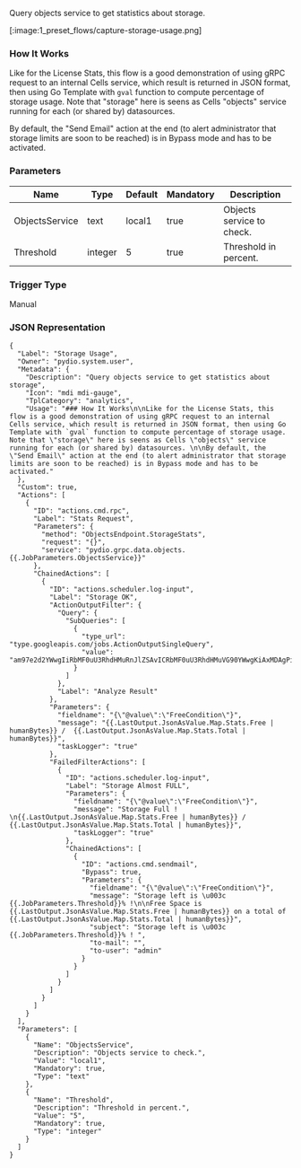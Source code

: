 
Query objects service to get statistics about storage.

[:image:1_preset_flows/capture-storage-usage.png]

### How It Works

Like for the License Stats, this flow is a good demonstration of using gRPC request to an internal Cells service, which result is returned in JSON format, then using Go Template with `gval` function to compute percentage of storage usage. Note that "storage" here is seens as Cells "objects" service running for each (or shared by) datasources. 

By default, the "Send Email" action at the end (to alert administrator that storage limits are soon to be reached) is in Bypass mode and has to be activated.

### Parameters

|Name|Type|Default|Mandatory|Description|
|----|----|-------|---------|-----------|
|ObjectsService|text|local1|true|Objects service to check.|
|Threshold|integer|5|true|Threshold in percent.|



### Trigger Type
Manual

### JSON Representation

```
{
  "Label": "Storage Usage",
  "Owner": "pydio.system.user",
  "Metadata": {
    "Description": "Query objects service to get statistics about storage",
    "Icon": "mdi mdi-gauge",
    "TplCategory": "analytics",
    "Usage": "### How It Works\n\nLike for the License Stats, this flow is a good demonstration of using gRPC request to an internal Cells service, which result is returned in JSON format, then using Go Template with `gval` function to compute percentage of storage usage. Note that \"storage\" here is seens as Cells \"objects\" service running for each (or shared by) datasources. \n\nBy default, the \"Send Email\" action at the end (to alert administrator that storage limits are soon to be reached) is in Bypass mode and has to be activated."
  },
  "Custom": true,
  "Actions": [
    {
      "ID": "actions.cmd.rpc",
      "Label": "Stats Request",
      "Parameters": {
        "method": "ObjectsEndpoint.StorageStats",
        "request": "{}",
        "service": "pydio.grpc.data.objects.{{.JobParameters.ObjectsService}}"
      },
      "ChainedActions": [
        {
          "ID": "actions.scheduler.log-input",
          "Label": "Storage OK",
          "ActionOutputFilter": {
            "Query": {
              "SubQueries": [
                {
                  "type_url": "type.googleapis.com/jobs.ActionOutputSingleQuery",
                  "value": "am97e2d2YWwgIiRbMF0uU3RhdHMuRnJlZSAvICRbMF0uU3RhdHMuVG90YWwgKiAxMDAgPiAkWzFdIiAuTGFzdE91dHB1dC5Kc29uQXNWYWx1ZS5NYXAgLkpvYlBhcmFtZXRlcnMuVGhyZXNob2xkfX0="
                }
              ]
            },
            "Label": "Analyze Result"
          },
          "Parameters": {
            "fieldname": "{\"@value\":\"FreeCondition\"}",
            "message": "{{.LastOutput.JsonAsValue.Map.Stats.Free | humanBytes}} /  {{.LastOutput.JsonAsValue.Map.Stats.Total | humanBytes}}",
            "taskLogger": "true"
          },
          "FailedFilterActions": [
            {
              "ID": "actions.scheduler.log-input",
              "Label": "Storage Almost FULL",
              "Parameters": {
                "fieldname": "{\"@value\":\"FreeCondition\"}",
                "message": "Storage Full ! \n{{.LastOutput.JsonAsValue.Map.Stats.Free | humanBytes}} /  {{.LastOutput.JsonAsValue.Map.Stats.Total | humanBytes}}",
                "taskLogger": "true"
              },
              "ChainedActions": [
                {
                  "ID": "actions.cmd.sendmail",
                  "Bypass": true,
                  "Parameters": {
                    "fieldname": "{\"@value\":\"FreeCondition\"}",
                    "message": "Storage left is \u003c {{.JobParameters.Threshold}}% !\n\nFree Space is {{.LastOutput.JsonAsValue.Map.Stats.Free | humanBytes}} on a total of  {{.LastOutput.JsonAsValue.Map.Stats.Total | humanBytes}}",
                    "subject": "Storage left is \u003c {{.JobParameters.Threshold}}% ! ",
                    "to-mail": "",
                    "to-user": "admin"
                  }
                }
              ]
            }
          ]
        }
      ]
    }
  ],
  "Parameters": [
    {
      "Name": "ObjectsService",
      "Description": "Objects service to check.",
      "Value": "local1",
      "Mandatory": true,
      "Type": "text"
    },
    {
      "Name": "Threshold",
      "Description": "Threshold in percent.",
      "Value": "5",
      "Mandatory": true,
      "Type": "integer"
    }
  ]
}
```
